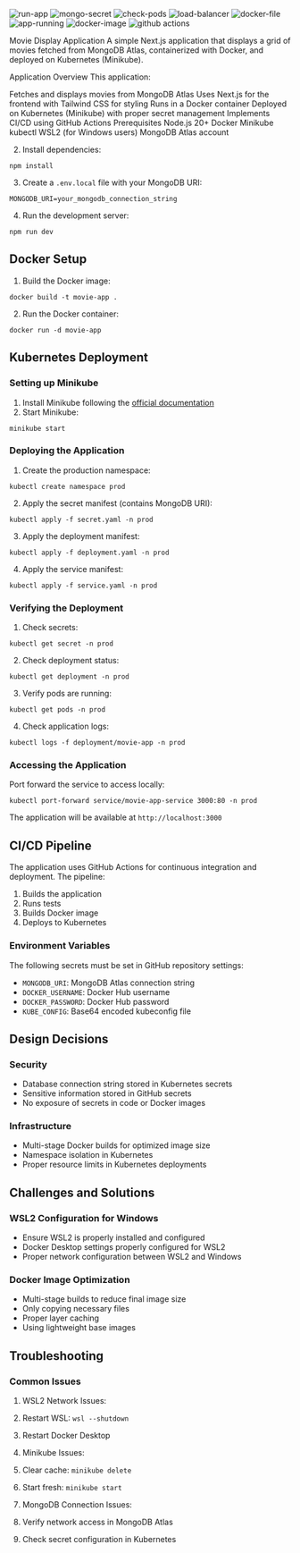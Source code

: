 ![run-app](https://github.com/user-attachments/assets/82d708a4-4e5a-4d2e-a5b0-577f729ef8ad)
![mongo-secret](https://github.com/user-attachments/assets/0a3f9c80-7492-40e0-abc0-8e5605e0f6d8)
![check-pods](https://github.com/user-attachments/assets/74ad25d1-ef9b-4d7d-9bed-dc0869e12274)
![load-balancer](https://github.com/user-attachments/assets/252bdfd3-04cb-458d-b136-9e196b26f984)
![docker-file](https://github.com/user-attachments/assets/8335adda-9127-4a86-a963-6353e4dd3b28)
![app-running](https://github.com/user-attachments/assets/e4d2dce6-eec4-477a-8aaf-e6b834a6c392)
![docker-image](https://github.com/user-attachments/assets/7b6689e8-755b-4376-90a0-c4f54f8d469b)
![github actions](https://github.com/user-attachments/assets/451d8e01-cc6d-4b6d-9c62-041f5514898c)

Movie Display Application
A simple Next.js application that displays a grid of movies fetched from MongoDB Atlas, containerized with Docker, and deployed on Kubernetes (Minikube).

Application Overview
This application:

Fetches and displays movies from MongoDB Atlas
Uses Next.js for the frontend with Tailwind CSS for styling
Runs in a Docker container
Deployed on Kubernetes (Minikube) with proper secret management
Implements CI/CD using GitHub Actions
Prerequisites
Node.js 20+
Docker
Minikube
kubectl
WSL2 (for Windows users)
MongoDB Atlas account

2. Install dependencies:


```shellscript
npm install
```

3. Create a `.env.local` file with your MongoDB URI:


```plaintext
MONGODB_URI=your_mongodb_connection_string
```

4. Run the development server:


```shellscript
npm run dev
```

## Docker Setup

1. Build the Docker image:


```shellscript
docker build -t movie-app .
```

2. Run the Docker container:


```shellscript
docker run -d movie-app
```

## Kubernetes Deployment

### Setting up Minikube

1. Install Minikube following the [official documentation](https://minikube.sigs.k8s.io/docs/start/)
2. Start Minikube:


```shellscript
minikube start
```

### Deploying the Application

1. Create the production namespace:


```shellscript
kubectl create namespace prod
```

2. Apply the secret manifest (contains MongoDB URI):


```shellscript
kubectl apply -f secret.yaml -n prod
```

3. Apply the deployment manifest:


```shellscript
kubectl apply -f deployment.yaml -n prod
```

4. Apply the service manifest:


```shellscript
kubectl apply -f service.yaml -n prod
```

### Verifying the Deployment

1. Check secrets:


```shellscript
kubectl get secret -n prod
```

2. Check deployment status:


```shellscript
kubectl get deployment -n prod
```

3. Verify pods are running:


```shellscript
kubectl get pods -n prod
```

4. Check application logs:


```shellscript
kubectl logs -f deployment/movie-app -n prod
```

### Accessing the Application

Port forward the service to access locally:

```shellscript
kubectl port-forward service/movie-app-service 3000:80 -n prod
```

The application will be available at `http://localhost:3000`

## CI/CD Pipeline

The application uses GitHub Actions for continuous integration and deployment. The pipeline:

1. Builds the application
2. Runs tests
3. Builds Docker image
4. Deploys to Kubernetes


### Environment Variables

The following secrets must be set in GitHub repository settings:

- `MONGODB_URI`: MongoDB Atlas connection string
- `DOCKER_USERNAME`: Docker Hub username
- `DOCKER_PASSWORD`: Docker Hub password
- `KUBE_CONFIG`: Base64 encoded kubeconfig file


## Design Decisions

### Security

- Database connection string stored in Kubernetes secrets
- Sensitive information stored in GitHub secrets
- No exposure of secrets in code or Docker images


### Infrastructure

- Multi-stage Docker builds for optimized image size
- Namespace isolation in Kubernetes
- Proper resource limits in Kubernetes deployments


## Challenges and Solutions

### WSL2 Configuration for Windows

- Ensure WSL2 is properly installed and configured
- Docker Desktop settings properly configured for WSL2
- Proper network configuration between WSL2 and Windows


### Docker Image Optimization

- Multi-stage builds to reduce final image size
- Only copying necessary files
- Proper layer caching
- Using lightweight base images


## Troubleshooting

### Common Issues

1. WSL2 Network Issues:

1. Restart WSL: `wsl --shutdown`
2. Restart Docker Desktop



2. Minikube Issues:

1. Clear cache: `minikube delete`
2. Start fresh: `minikube start`



3. MongoDB Connection Issues:

1. Verify network access in MongoDB Atlas
2. Check secret configuration in Kubernetes
